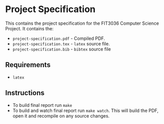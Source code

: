 # Project Specification

This contains the project specification for the FIT3036 Computer Science
Project. It contains the:

* `project-specification.pdf` - Compiled PDF.
* `project-specification.tex` - `latex` source file.
* `project-specification.bib` - `bibtex` source file

## Requirements

* `latex`

## Instructions

* To build final report run `make`
* To build and watch final report run `make watch`. This will build the PDF,
  open it and recompile on any source changes.
